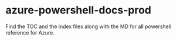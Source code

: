 
# azure-powershell-docs-prod

Find the TOC and the index files along with the MD for all powershell reference for Azure.
